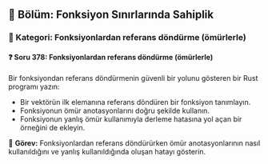 ## 📘 Bölüm: Fonksiyon Sınırlarında Sahiplik  
### 🔹 Kategori: Fonksiyonlardan referans döndürme (ömürlerle)  
#### ❓ Soru 378: Fonksiyonlardan referans döndürme (ömürlerle)

Bir fonksiyondan referans döndürmenin güvenli bir yolunu gösteren bir Rust programı yazın:

- Bir vektörün ilk elemanına referans döndüren bir fonksiyon tanımlayın.
- Fonksiyonun ömür anotasyonlarını doğru şekilde kullanın.
- Fonksiyonun yanlış ömür kullanımıyla derleme hatasına yol açan bir örneğini de ekleyin.

🔧 **Görev:** Fonksiyonlardan referans döndürürken ömür anotasyonlarının nasıl kullanıldığını ve yanlış kullanıldığında oluşan hatayı gösterin.
